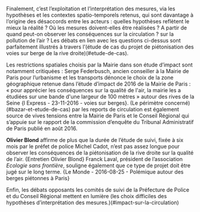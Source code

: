 Finalement, c’est l’exploitation et l’interprétation des mesures, via les hypothèses et les contextes spatio-temporels retenus, qui sont davantage à l’origine des désaccords entre les acteurs : quelles hypothèses reflètent le mieux la réalité ? Où les mesures doivent-elles être réalisées ? A partir de quand peut-on observer les conséquences sur la circulation ? sur la pollution de l’air ?
Les débats en lien avec les questions ci-dessus sont parfaitement illustrés à travers l’(étude de cas du projet de piétonisation des voies sur berge de la rive droite)(#etude-de-cas). 

Les restrictions spatiales choisis par la Mairie dans son étude d’impact sont notamment critiquées : Serge Federbusch, ancien conseiller à la Mairie de Paris pour l’urbanisme et les transports dénonce le choix de la zone géographique retenue dans l’étude d’impact de 2016 de la Mairie de Paris : « pour apprécier les conséquences sur la qualité de l'air, la mairie les a étudiées sur une bande d'une largeur de 100 mètres » autour des rives de la Seine {l Express - 23-11-2016 - voies sur berges}. (Le périmètre concerné)(#bazar-et-etude-de-cas) par les reports de circulation est également source de vives tensions entre la Mairie de Paris et le Conseil Régional qui s’appuie sur le rapport de la commission d’enquête du Tribunal Administratif de Paris publié en août 2016.

**Olivier Blond** affirme de plus que la durée de l’étude de suivi, fixée à six mois par le préfet de police Michel Cadot, n’est pas assez longue pour observer les conséquences de la piétonisation de la rive droite sur la qualité de l’air. {Entretien Olivier Blond} Franck Laval, président de l’association *Ecologie sans frontière*, souligne également que ce type de projet doit être jugé sur le long terme. {Le Monde - 2016-08-25 - Polémique autour des berges piétonnes à Paris}

Enfin, les débats opposants les comités de suivi de la Préfecture de Police et du Conseil Régional mettent en lumière (les choix difficiles des hypothèses d’interprétation des mesures.)(#impact-sur-la-circulation)
